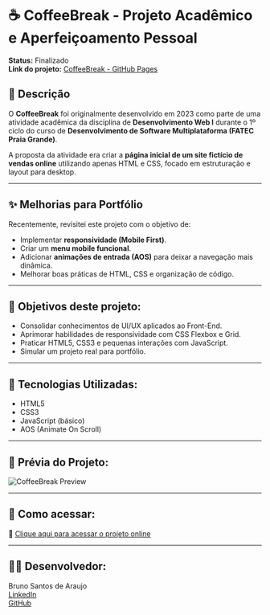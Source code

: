 # ☕ CoffeeBreak - Projeto Acadêmico e Aperfeiçoamento Pessoal

**Status:** Finalizado  
**Link do projeto:** [CoffeeBreak - GitHub Pages](https://brunosantosdesign.github.io/coffeebreak/)

## 📝 Descrição
O **CoffeeBreak** foi originalmente desenvolvido em 2023 como parte de uma atividade acadêmica da disciplina de **Desenvolvimento Web I** durante o 1º ciclo do curso de **Desenvolvimento de Software Multiplataforma (FATEC Praia Grande)**.

A proposta da atividade era criar a **página inicial de um site fictício de vendas online** utilizando apenas HTML e CSS, focado em estruturação e layout para desktop.

---

## ✨ **Melhorias para Portfólio**
Recentemente, revisitei este projeto com o objetivo de:
- Implementar **responsividade (Mobile First)**.
- Criar um **menu mobile funcional**.
- Adicionar **animações de entrada (AOS)** para deixar a navegação mais dinâmica.
- Melhorar boas práticas de HTML, CSS e organização de código.

---

## 🎯 Objetivos deste projeto:
- Consolidar conhecimentos de UI/UX aplicados ao Front-End.
- Aprimorar habilidades de responsividade com CSS Flexbox e Grid.
- Praticar HTML5, CSS3 e pequenas interações com JavaScript.
- Simular um projeto real para portfólio.

---

## 🚀 Tecnologias Utilizadas:
- HTML5
- CSS3
- JavaScript (básico)
- AOS (Animate On Scroll)

---

## 📸 Prévia do Projeto:
![CoffeeBreak Preview](./img/preview_coffeebreak.png)

---

## 📂 Como acessar:
🔗 [Clique aqui para acessar o projeto online](https://brunosantosdesign.github.io/coffeebreak/)

---

## 👨‍💻 Desenvolvedor:
Bruno Santos de Araujo  
[LinkedIn](https://www.linkedin.com/in/brunoaraujo88/)  
[GitHub](https://github.com/brunosantosdesign)
